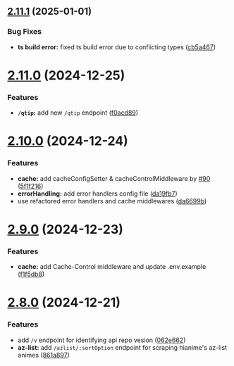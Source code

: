 ## [2.11.1](https://github.com/ghoshRitesh12/aniwatch-api/compare/v2.11.0...v2.11.1) (2025-01-01)


### Bug Fixes

* **ts build error:** fixed ts build error due to conflicting types ([cb5a467](https://github.com/ghoshRitesh12/aniwatch-api/commit/cb5a4672a8c3b0729bbb4522a3af252f7b336b97))



# [2.11.0](https://github.com/ghoshRitesh12/aniwatch-api/compare/v2.10.0...v2.11.0) (2024-12-25)


### Features

* **`/qtip`:** add new `/qtip` endpoint ([f0acd89](https://github.com/ghoshRitesh12/aniwatch-api/commit/f0acd89d87e5e62c12e20a95225ca9261fefe411))



# [2.10.0](https://github.com/ghoshRitesh12/aniwatch-api/compare/v2.9.0...v2.10.0) (2024-12-24)


### Features

* **cache:** add cacheConfigSetter & cacheControlMiddleware by [#90](https://github.com/ghoshRitesh12/aniwatch-api/issues/90) ([5f1f216](https://github.com/ghoshRitesh12/aniwatch-api/commit/5f1f2167dfe2b99f53743e59c8354a6f8e886566))
* **errorHandling:** add error handlers config file ([da19fb7](https://github.com/ghoshRitesh12/aniwatch-api/commit/da19fb7e869c7a9f4007b8bf1439c08e5fe684f7))
* use refactored error handlers and cache middlewares ([da6699b](https://github.com/ghoshRitesh12/aniwatch-api/commit/da6699ba224451e0d1a1d2cac569d314ea9c29b3))



# [2.9.0](https://github.com/ghoshRitesh12/aniwatch-api/compare/v2.8.0...v2.9.0) (2024-12-23)


### Features

* **cache:** add Cache-Control middleware and update .env.example ([f1f5db8](https://github.com/ghoshRitesh12/aniwatch-api/commit/f1f5db84f98818af2c047ea375832e5ded5f021a))



# [2.8.0](https://github.com/ghoshRitesh12/aniwatch-api/compare/v2.7.2...v2.8.0) (2024-12-21)


### Features

* add `/v` endpoint for identifying api repo vesion ([062e662](https://github.com/ghoshRitesh12/aniwatch-api/commit/062e662fbcde1947694b39740b9896f75325959c))
* **az-list:** add `/azlist/:sortOption` endpoint for scraping hianime's az-list animes ([861a897](https://github.com/ghoshRitesh12/aniwatch-api/commit/861a8979991dc2aaaa621e0e2bb9e016ad4dfe6c))



